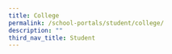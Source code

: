 ```yaml
---
title: College
permalink: /school-portals/student/college/
description: ""
third_nav_title: Student
---
```

